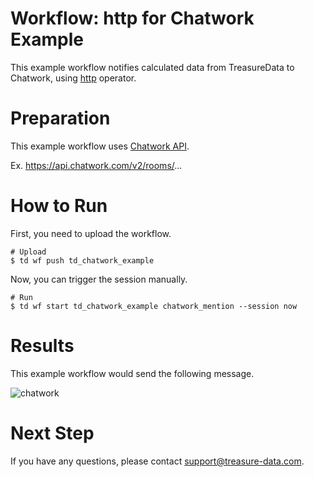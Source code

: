 # Workflow: http for Chatwork Example

This example workflow notifies calculated data from TreasureData to Chatwork, using [http](http://docs.digdag.io/operators/http.html) operator.

# Preparation

This example workflow uses [Chatwork API](http://developer.chatwork.com/ja/endpoints.html).

Ex. https://api.chatwork.com/v2/rooms/...


# How to Run

First, you need to upload the workflow.

    # Upload
    $ td wf push td_chatwork_example

Now, you can trigger the session manually.
    
    # Run
    $ td wf start td_chatwork_example chatwork_mention --session now

# Results

This example workflow would send the following message.

![chatwork](https://i.gyazo.com/73c26d66ab9f16089dde84913f11b08c.png)
    
# Next Step

If you have any questions, please contact support@treasure-data.com.
